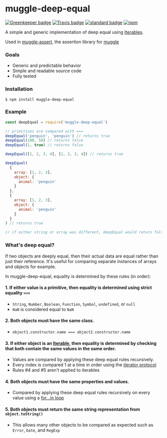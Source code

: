 # muggle-deep-equal

[![Greenkeeper badge](https://badges.greenkeeper.io/KayleePop/muggle-deep-equal.svg)](https://greenkeeper.io/)
[![Travis badge](https://travis-ci.org/KayleePop/muggle-deep-equal.svg?branch=master)](https://travis-ci.org/KayleePop/muggle-deep-equal)
[![standard badge](https://img.shields.io/badge/code_style-standard-brightgreen.svg)](https://standardjs.com)
[![npm](https://img.shields.io/npm/v/muggle-deep-equal.svg)](https://www.npmjs.com/package/muggle-deep-equal)

A simple and generic implementation of deep equal using [Iterables](https://developer.mozilla.org/en-US/docs/Web/JavaScript/Reference/Iteration_protocols).

Used in [muggle-assert](https://github.com/kayleepop/muggle-assert), the assertion library for [muggle](https://github.com/kayleepop/muggle)

### Goals

- Generic and predictable behavior
- Simple and readable source code
- Fully tested

### Installation
`$ npm install muggle-deep-equal`

### Example
```js
const deepEqual = require('muggle-deep-equal')

// primitives are compared with ===
deepEqual('penguin', 'penguin') // returns true
deepEqual(100, 50) // returns false
deepEqual(1, true) // returns false

deepEqual([1, 2, 3, 4], [1, 2, 3, 4]) // returns true

deepEqual(
  {
    array: [1, 2, 3],
    object: {
      animal: 'penguin'
    }
  },
  {
    array: [1, 2, 3],
    object: {
      animal: 'penguin'
    }
  }
) // returns true

// if either string or array was different, deepEqual would return false
```
### What's deep equal?

If two objects are deeply equal, then their actual data are equal rather than just their reference. It's useful for comparing separate instances of arrays and objects for example.

In muggle-deep-equal, equality is determined by these rules (in order):

#### 1. If either value is a primitive, then equality is determined using strict equality `===`
  - `String`, `Number`, `Boolean`, `Function`, `Symbol`, `undefined`, or `null`
  - `NaN` is considered equal to `NaN`
#### 2. Both objects must have the same class.
  - `object1.constructor.name === object2.constructor.name`
#### 3. If either object is an [Iterable](https://developer.mozilla.org/en-US/docs/Web/JavaScript/Reference/Iteration_protocols), then equality is determined by checking that both contain the same values in the same order.
  - Values are compared by applying these deep equal rules recursively.
  - Every index is compared 1 at a time in order using the [iterator protocol](https://developer.mozilla.org/en-US/docs/Web/JavaScript/Reference/Iteration_protocols#The_iterator_protocol)
  - Rules #4 and #5 aren't applied to iterables
#### 4. Both objects must have the same properties and values.
  - Compared by applying these deep equal rules recursively on every value using a [for...in loop](https://developer.mozilla.org/en-US/docs/Web/JavaScript/Reference/Statements/for...in)
#### 5. Both objects must return the same string representation from `object.toString()`
  - This allows many other objects to be compared as expected such as `Error`, `Date`, and `RegExp`
